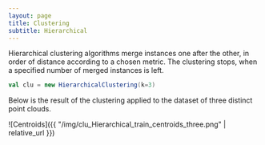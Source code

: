 ```yaml
---
layout: page
title: Clustering
subtitle: Hierarchical
---
```


Hierarchical clustering algorithms merge instances one after the other, in order of distance according to a chosen metric. The clustering stops, when a specified number of merged instances is left.

```scala
val clu = new HierarchicalClustering(k=3)
```

Below is the result of the clustering applied to the dataset of three distinct point clouds.

![Centroids]({{ "/img/clu_Hierarchical_train_centroids_three.png" | relative_url }})
